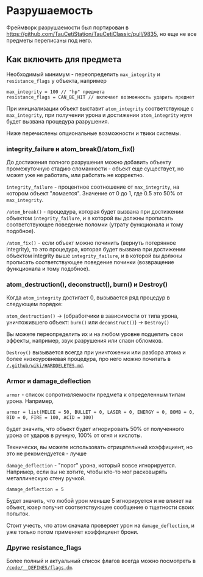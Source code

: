 # Разрушаемость

Фреймворк разрушаемости был портирован в https://github.com/TauCetiStation/TauCetiClassic/pull/9835, но еще не все предметы переписаны под него.

## Как включить для предмета

Необходимый минимум - переопределить ``max_integrity`` и ``resistance_flags`` у объекта, например

```
max_integrity = 100 // "hp" предмета
resistance_flags = CAN_BE_HIT // включает возможность ударить предмет
```

При инициализации объект выставит ``atom_integrity`` соответствующе с ``max_integrity``, при получении урона и достижении ``atom_integrity`` нуля будет вызвана процедура разрушения.

Ниже перечислены опциональные возможности и твики системы.

### integrity_failure и atom_break()/atom_fix()

До достижения полного разрушения можно добавить объекту промежуточную стадию сломанности - объект еще существует, но может уже не работать, или работать не корректно.

``integrity_failure`` - процентное соотношение от ``max_integrity``, на котором объект "ломается". Значение от 0 до 1, где 0.5 это 50% от ``max_integrity``.

``/atom_break()`` - процедура, которая будет вызвана при достижении объектом ``integrity_failure``, и в которой вы должны прописать соответствующее поведение поломки (утрату функционала и тому подобное).

``/atom_fix()`` - если объект можно починить (вернуть потерянное integrity), то это процедура, которая будет вызвана при достижении объектом integrity выше ``integrity_failure``, и в которой вы должны прописать соответствующее поведение починки (возвращение функционала и тому подобное).


### atom_destruction(), deconstruct(), burn() и Destroy()

Когда ``atom_integrity`` достигает 0, вызывается ряд процедур в следующем порядке:

``atom_destruction()`` -> (обработчики в зависимости от типа урона, уничтожившего объект: ``burn()`` или ``deconstruct()``) -> ``Destroy()``

Вы можете переопределить их и на любом уровне подцепить свои эффекты, например, звук разрушения или спавн обломков.

``Destroy()`` вызывается всегда при уничтожении или разбора атома и более низкоуровневая процедура, про него можно почитать в [``/.github/wiki/HARDDELETES.md``](/.github/wiki/HARDDELETES.md).

### Armor и damage_deflection

``armor`` - список сопротивляемости предмета к определенным типам урона. Например,

```
armor = list(MELEE = 50, BULLET = 0, LASER = 0, ENERGY = 0, BOMB = 0, BIO = 0, FIRE = 100, ACID = 100)
```

будет значить, что объект будет игнорировать 50% от полученного урона от ударов в ручную, 100% от огня и кислоты.

Технически, вы можете использовать отрицательный коэффициент, но это не рекомендуется - лучше 

``damage_deflection`` - "порог" урона, который вовсе игнорируется. Например, если вы не хотите, чтобы кто-то мог расковырять металлическую стену ручкой.

```
damage_deflection = 5
```

Будет значить, что любой урон меньше 5 игнорируется и не влияет на объект, юзер получит соответствующее сообщение о тщетности своих попыток. 

Стоит учесть, что атом сначала проверяет урон на ``damage_deflection``, и уже только потом применяет коэффициент брони.

### Другие resistance_flags

Более полный и актуальный список флагов всегда можно посмотреть в [``/code/__DEFINES/flags.dm``](/code/__DEFINES/flags.dm).
